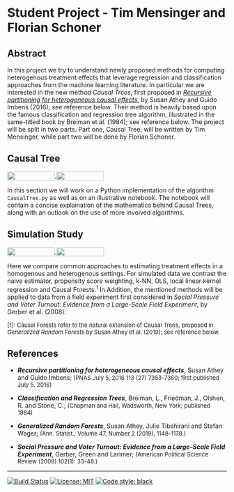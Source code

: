# Student Project - Tim Mensinger and Florian Schoner


## Abstract

In this project we try to understand newly proposed methods for computing heterogenous treatment effects that leverage regression and classification approaches from the machine learning literature. In particular we are interested in the new method *Causal Trees*, first proposed in [*Recursive partitioning for heterogeneous causal effects*](https://www.pnas.org/content/113/27/7353),
by Susan Athey and Guido Imbens (2016); see reference below. Their method is heavily based upon the famous classification and regression tree algorithm, illustrated in the same-titled book by Breiman et al. (1984); see reference below. The project will be split in two parts. Part one, Causal Tree, will be written by Tim Mensinger, while part two will be done by Florian Schoner.


## Causal Tree 
<a href="https://nbviewer.jupyter.org/github/comet-ml/comet-examples/blob/master/notebooks/Comet-REST-API.ipynb" 
   target="_parent">
   <img align="center" 
  src="https://raw.githubusercontent.com/jupyter/design/master/logos/Badges/nbviewer_badge.png" 
      width="109" height="20">
</a> 
<a href="https://mybinder.org/v2/gh/HumanCapitalAnalysis/student-project-timmens/master?filepath=causal_tree%2Fmethodology.ipynb" 
    target="_parent">
    <img align="center" 
       src="https://mybinder.org/badge_logo.svg" 
       width="109" height="20">
</a> 

In this section we will work on a Python implementation of the algorithm `CausalTree.py` as well as on an illustrative notebook. The notebook will contain a concise explaination of the mathematics behind Causal Trees, along with an outlook on the use of more involved algorithms. 

## Simulation Study 
<a href="https://nbviewer.jupyter.org/github/HumanCapitalAnalysis/student-project-timmens/blob/master/Simulation_Study/First_writeup.ipynb" 
    target="_parent">
    <img align="center" 
   src="https://raw.githubusercontent.com/jupyter/design/master/logos/Badges/nbviewer_badge.png" 
       width="109" height="20">
</a> 
<a href="https://mybinder.org/v2/gh/HumanCapitalAnalysis/student-project-timmens/master?filepath=Simulation_Study%2FFirst_writeup.ipynb" 
     target="_parent">
     <img align="center" 
        src="https://mybinder.org/badge_logo.svg" 
        width="109" height="20">
</a> 

Here we compare common approaches to estimating treatment effects in a homogenous and heterogenous settings. For simulated data we contrast the naive estimator, propensity score weighting, k-NN, OLS, local linear kernel regression and Causal Forests.<sup>1</sup> In Addition, the mentioned methods will be applied to data from a field experiment first considered in *Social Pressure and Voter Turnout: Evidence from a Large-Scale Field Experiment*, by Gerber et al. (2008). 

<font size="2">[1]: Causal Forests refer to the natural extension of Causal Trees, proposed in *Generalized Random Forests* by Susan Athey et al. (2019); see reference below.</font>


## References

* ***Recursive partitioning for heterogeneous causal effects***, Susan Athey and Guido Imbens; <font size="2">(PNAS July 5, 2016 113 (27) 7353-7360; first published July 5, 2016)</font>

* ***Classification and Regression Trees***, Breiman, L., Friedman, J., Olshen, R. and Stone, C.;  <font size="2">(Chapman and Hall, Wadsworth, New York; published 1984)</font>

* ***Generalized Random Forests***, Susan Athey, Julie Tibshirani and Stefan Wager; <font size="2">(Ann. Statist.; Volume 47, Number 2 (2019), 1148-1178.)</font>

* ***Social Pressure and Voter Turnout: Evidence from a Large-Scale Field Experiment***, Gerber, Green and Larimer;  <font size="2">(American Political Science Review (2008) 102(1): 33-48.)</font>

---
[//]: <> (Comment: Badges for Travis CI, MIT License and Black Code Style)

[![Build Status](https://travis-ci.org/HumanCapitalAnalysis/student-project-timmens.svg?branch=master)](https://travis-ci.org/HumanCapitalAnalysis/student-project-timmens) [![License: MIT](https://img.shields.io/badge/License-MIT-blue.svg)](HumanCapitalAnalysis/student-project-timmens/blob/master/LICENSE) <a href="https://github.com/python/black"><img alt="Code style: black" src="https://img.shields.io/badge/code%20style-black-000000.svg"></a>

